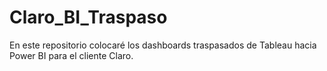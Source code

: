 # Claro_BI_Traspaso
En este repositorio colocaré los dashboards traspasados de Tableau hacia Power BI para el cliente Claro.
